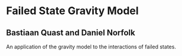 Failed State Gravity Model
=================================
Bastiaan Quast and Daniel Norfolk
---------------------------------

An application of the gravity model to the interactions of failed states.
